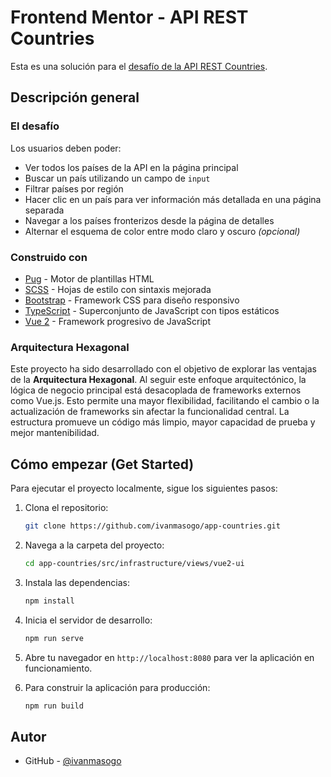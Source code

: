 # Frontend Mentor - API REST Countries

Esta es una solución para el [desafío de la API REST Countries](https://www.frontendmentor.io/challenges/rest-countries-api-with-color-theme-switcher-5cacc469fec04111f7b848ca).

## Descripción general

### El desafío

Los usuarios deben poder:

- Ver todos los países de la API en la página principal
- Buscar un país utilizando un campo de `input`
- Filtrar países por región
- Hacer clic en un país para ver información más detallada en una página separada
- Navegar a los países fronterizos desde la página de detalles
- Alternar el esquema de color entre modo claro y oscuro *(opcional)*

### Construido con

- [Pug](https://pugjs.org/) - Motor de plantillas HTML
- [SCSS](https://sass-lang.com/) - Hojas de estilo con sintaxis mejorada
- [Bootstrap](https://getbootstrap.com/) - Framework CSS para diseño responsivo
- [TypeScript](https://www.typescriptlang.org/) - Superconjunto de JavaScript con tipos estáticos
- [Vue 2](https://vuejs.org/) - Framework progresivo de JavaScript

### Arquitectura Hexagonal

Este proyecto ha sido desarrollado con el objetivo de explorar las ventajas de la **Arquitectura Hexagonal**. Al seguir este enfoque arquitectónico, la lógica de negocio principal está desacoplada de frameworks externos como Vue.js. Esto permite una mayor flexibilidad, facilitando el cambio o la actualización de frameworks sin afectar la funcionalidad central. La estructura promueve un código más limpio, mayor capacidad de prueba y mejor mantenibilidad.

## Cómo empezar (Get Started)

Para ejecutar el proyecto localmente, sigue los siguientes pasos:

1. Clona el repositorio:

    ```bash
    git clone https://github.com/ivanmasogo/app-countries.git
    ```

2. Navega a la carpeta del proyecto:

    ```bash
    cd app-countries/src/infrastructure/views/vue2-ui
    ```

3. Instala las dependencias:

    ```bash
    npm install
    ```

4. Inicia el servidor de desarrollo:

    ```bash
    npm run serve
    ```

5. Abre tu navegador en `http://localhost:8080` para ver la aplicación en funcionamiento.

6. Para construir la aplicación para producción:

    ```bash
    npm run build
    ```

## Autor

- GitHub - [@ivanmasogo](https://github.com/ivanmasogo)

